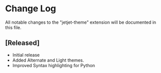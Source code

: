 # Change Log
All notable changes to the "jetjet-theme" extension will be documented in this file.


## [Released]
- Initial release
- Added Alternate and Light themes.
- Improved Syntax highlighting for Python
